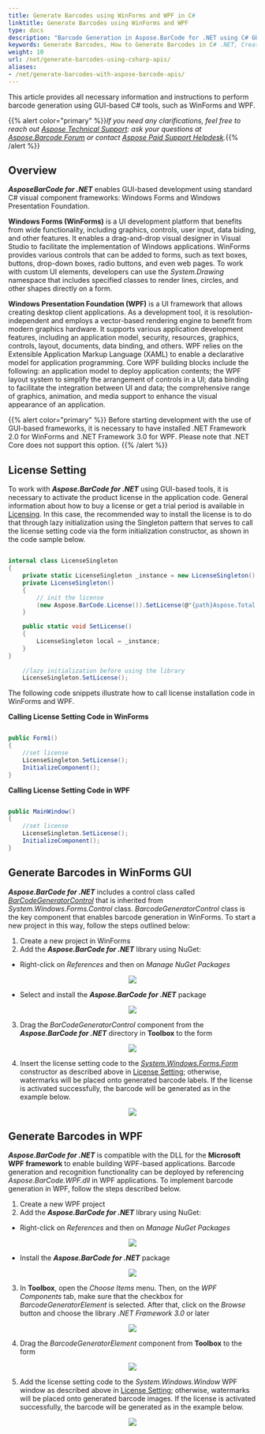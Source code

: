 ```yaml
---
title: Generate Barcodes using WinForms and WPF in C#
linktitle: Generate Barcodes using WinForms and WPF
type: docs
description: "Barcode Generation in Aspose.BarCode for .NET using C# GUI-based frameworks: Windows Forms and WPF"
keywords: Generate Barcodes, How to Generate Barcodes in C# .NET, Create Barcodes in WinForms, Generate Barcode WPF, C# Framework, Aspose.BarCode for .NET
weight: 10
url: /net/generate-barcodes-using-csharp-apis/
aliases:
- /net/generate-barcodes-with-aspose-barcode-apis/
---
```

This article provides all necessary information and instructions to perform barcode generation using GUI-based C# tools, such as WinForms and WPF.

{{% alert color="primary" %}}*If you need any clarifications, feel free to reach out [Aspose Technical Support](/barcode/net/technical-support/): ask your questions at [Aspose.Barcode Forum](https://forum.aspose.com/c/barcode/13) or contact [Aspose Paid Support Helpdesk](https://helpdesk.aspose.com/).*{{% /alert %}}

## Overview
***AsposeBarCode for .NET*** enables GUI-based development using standard C# visual component frameworks: Windows Forms and Windows Presentation Foundation.  

**Windows Forms (WinForms)** is a UI development platform that benefits from wide functionality, including graphics, controls, user input, data biding, and other features. It enables a drag-and-drop visual designer in Visual Studio to facilitate the implementation of Windows applications. WinForms provides various controls that can be added to forms, such as text boxes, buttons, drop-down boxes, radio buttons, and even web pages. To work with custom UI elements, developers can use the *System.Drawing* namespace that includes specified classes to render lines, circles, and other shapes directly on a form.  
  
**Windows Presentation Foundation (WPF)** is a UI framework that allows creating desktop client applications. As a development tool, it is resolution-independent and employs a vector-based rendering engine to benefit from modern graphics hardware. It supports various application development features, including an application model, security, resources, graphics, controls, layout, documents, data binding, and others. WPF relies on the Extensible Application Markup Language (XAML) to enable a declarative model for application programming. Core WPF building blocks include the following: an application model to deploy application contents; the WPF layout system to simplify the arrangement of controls in a UI; data binding to facilitate the integration between UI and data; the comprehensive range of graphics, animation, and media support to enhance the visual appearance of an application.  

{{% alert color="primary" %}} 
Before starting development with the use of GUI-based frameworks, it is necessary to have installed .NET Framework 2.0 for WinForms and .NET Framework 3.0 for WPF. Please note that .NET Core does not support this option.
{{% /alert %}} 

## License Setting

To work with ***Aspose.BarCode for .NET*** using GUI-based tools, it is necessary to activate the product license in the application code. General information about how to buy a license or get a trial period is available in [Licensing](/barcode/net/licensing/). <a name="licensesetting"></a>
In this case, the recommended way to install the license is to do that through lazy initialization using the Singleton pattern that serves to call the license setting code via the form initialization constructor, as shown in the code sample below.  

``` csharp

internal class LicenseSingleton
{
    private static LicenseSingleton _instance = new LicenseSingleton();
    private LicenseSingleton()
    {
        // init the license
        (new Aspose.BarCode.License()).SetLicense(@"{path}Aspose.Total.Product.Family.lic");
    }

    public static void SetLicense()
    {
        LicenseSingleton local = _instance;
    }
}
	
	//lazy initialization before using the library
	LicenseSingleton.SetLicense();

```

The following code snippets illustrate how to call license installation code in WinForms and WPF.  

**Calling License Setting Code in WinForms**
  
``` csharp

public Form1()
{
    //set license
	LicenseSingleton.SetLicense();
    InitializeComponent();
}

```

**Calling License Setting Code in WPF**
  
``` csharp

public MainWindow()
{
    //set license
    LicenseSingleton.SetLicense();
    InitializeComponent();
}

```

## Generate Barcodes in WinForms GUI
***Aspose.BarCode for .NET*** includes a control class called [*BarCodeGeneratorControl*](https://reference.aspose.com/barcode/net/aspose.barcode.windows.forms/barcodegeneratorcontrol) that is inherited from *System.Windows.Forms.Control* class. *BarcodeGeneratorControl* class is the key component that enables barcode generation in WinForms. To start a new project in this way, follow the steps outlined below:
1. Create a new project in WinForms
2. Add the ***Aspose.BarCode for .NET*** library using NuGet:
- Right-click on *References* and then on *Manage NuGet Packages*
     
<p align="center"> <img src="winforms_01.png"> </p> 
  
- Select and install the ***Aspose.BarCode for .NET*** package
  
<p align="center"> <img src="winforms_02.png"> </p>
     
3. Drag the *BarCodeGeneratorControl* component from the ***Aspose.BarCode for .NET*** directory in **Toolbox** to the form 
  
<p align="center"> <img src="winforms_03.png"> </p>  
  
4. Insert the license setting code to the [*System.Windows.Forms.Form*](https://docs.microsoft.com/en-us/dotnet/api/system.windows.forms.form.-ctor?view=netframework-4.8) constructor as described above in [License Setting](#licensesetting); otherwise, watermarks will be placed onto generated barcode labels. If the license is activated successfully, the barcode will be generated as in the example below.  
  
<p align="center"> <img src="winforms_04.png"> </p>
  
## Generate Barcodes in WPF

***Aspose.BarCode for .NET*** is compatible with the DLL for the **Microsoft WPF framework** to enable building WPF-based applications. Barcode generation and recognition functionality can be deployed by referencing *Aspose.BarCode.WPF.dll* in WPF applications. To implement barcode generation in WPF, follow the steps described below.  
1. Create a new WPF project
2. Add the ***Aspose.BarCode for .NET*** library using NuGet:
- Right-click on *References* and then on *Manage NuGet Packages*  
     
<p align="center"> <img src="wpf_01.png"> </p>  
     
- Install the ***Aspose.BarCode for .NET*** package
     
<p align="center"> <img src="wpf_02.png"> </p>
     
3. In **Toolbox**, open the *Choose Items* menu. Then, on the *WPF Components* tab, make sure that the checkbox for *BarcodeGeneratorElement* is selected. After that, click on the *Browse* button and choose the library *.NET Framework 3.0* or later  
<p align="center"> <img src="wpf_03.png"> </p>  
    
4. Drag the *BarcodeGeneratorElement* component from **Toolbox** to the form  
  
<p align="center"> <img src="wpf_04.png"> </p>  
    
5. Add the license setting code to the *System.Windows.Window* WPF window as described above in [License Setting](#licensesetting); otherwise, watermarks will be placed onto generated barcode images. If the license is activated successfully, the barcode will be generated as in the example below.  
  
<p align="center"> <img src="wpf_05.png"> </p>   

